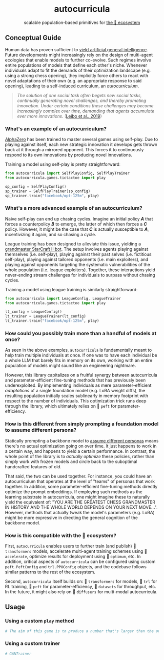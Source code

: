 <div align="center">
    <h1 align="center">autocurricula</h1>
    <p>scalable population-based primitives for <a href="https://huggingface.co">the 🤗 ecosystem</a></p>
</div>

## Conceptual Guide

Human data has proven sufficient to <a href="https://www.noemamag.com/artificial-general-intelligence-is-already-here/">yield artificial general intelligence</a>. Future developments might increasingly rely on the design of multi-agent ecologies that enable models to further co-evolve. Such regimes involve entire populations of models that define each other's niche. Whenever individuals adapt to fit the demands of their optimization landscape (e.g. using a strong chess opening), they implicitly force others to react with novel adaptations of their own (e.g. an appropriate response to said opening), leading to a self-induced curriculum, an _autocurriculum_.

> _The solution of one social task often begets new social tasks, continually generating novel challenges, and thereby promoting innovation. Under certain conditions these challenges may become increasingly complex over time, demanding that agents accumulate ever more innovations._ ([Leibo et al., 2019](https://www.deepmind.com/publications/autocurricula-and-the-emergence-of-innovation-from-social-interaction-a-manifesto-for-multi-agent-intelligence-research))

### What's an example of an autocurriculum?

[AlphaZero](https://www.deepmind.com/blog/alphazero-shedding-new-light-on-chess-shogi-and-go) has been trained to master several games using self-play. Due to playing against itself, each new strategic innovation it develops gets thrown back at it through a mirrored opponent. This forces it to continuously respond to its own innovations by producing novel innovations.

Training a model using self-play is pretty straightforward:

```python
from autocurricula import SelfPlayConfig, SelfPlayTrainer
from autocurricula.games.tictactoe import play

sp_config = SelfPlayConfig()
sp_trainer = SelfPlayTrainer(sp_config)
sp_trainer.train("facebook/opt-125m", play)
```

### What's a more advanced example of an autocurriculum?

Naive self-play can end up chasing cycles. Imagine an initial policy **_A_** that forces a counterpolicy **_B_** to emerge, the latter of which then forces a **_C_** policy. However, it might be the case that **_C_** is actually susceptible to **_A_**, incentivizing it again, and so chasing a cycle.

League training has been designed to alleviate this issue, yielding a [grandmaster StarCraft II bot](https://www.deepmind.com/blog/alphastar-grandmaster-level-in-starcraft-ii-using-multi-agent-reinforcement-learning). The setup involves agents playing against themselves (i.e. self-play), playing against their past selves (i.e. fictitious self-play), playing against tailored opponents (i.e. main exploiters), and playing against opponents targeting the systematic vulnerabilities of the whole population (i.e. league exploiters). Together, these interactions yield never-ending stream challenges for individuals to surpass without chasing cycles.

Training a model using league training is similarly straightforward:

```python
from autocurricula import LeagueConfig, LeagueTrainer
from autocurricula.games.tictactoe import play

lt_config = LeagueConfig()
lt_trainer = LeagueTrainer(lt_config)
lt_trainer.train("facebook/opt-125m", play)
```

### How could you possibly train more than a handful of models at once?

As seen in the above examples, `autocurricula` is fundamentally meant to help train multiple individuals at once. If one was to have each individual be a whole LLM that barely fits in memory on its own, working with an entire population of models might sound like an engineering nightmare.

However, this library capitalizes on a fruitful synergy between autocurricula and parameter-efficient fine-tuning methods that has previously been underexploited. By implementing individuals as mere parameter-efficient _adaptations_ of a single foundation model (e.g. LoRA weight diffs), the resulting population initially scales sublinearly in memory footprint with respect to the number of individuals. This optimization trick runs deep through the library, which ultimately relies on 🤗 `peft` for parameter-efficiency.

### How is this different from simply prompting a foundation model to assume different persona?

Statically prompting a backbone model to [assume different personas](https://microsoft.github.io/autogen/) means there's no actual optimization going on over time. It just happens to work in a certain way, and happens to yield a certain performance. In contrast, the whole point of the library is to _actually optimize_ these policies, rather than simply work with frozen models and circle back to the suboptimal handcrafted features of old.

That said, the two can be used together. For instance, you could have an autocurriculum that operates at the level of "teams" of personas that work together. In addition, some parameter-efficient fine-tuning methods directly optimize the prompt embeddings. If employing such methods as the learning substrate in autocurricula, one might imagine these to naturally yield the equivalent of: "YOU ARE THE GREATEST CHESS GRANDMASTER IN HISTORY AND THE WHOLE WORLD DEPENDS ON YOUR NEXT MOVE...". However, methods that actually tweak the model's parameters (e.g. LoRA) might be more expressive in directing the general cognition of the backbone model.

### How is this compatible with the 🤗 ecosystem?

First, `autocurricula` enables users to further train (and publish) 🤗 `transformers` models, accelerate multi-agent training schemes using 🤗 `accelerate`, optimize results for deployment using 🤗 `optimum`, etc. In addition, critical aspects of `autocurricula` can be configured using custom `peft.PeftConfig` and `trl.PPOConfig` objects, and the codebase follows similar patterns to the rest of the ecosystem.

Second, `autocurricula` itself builds on: 🤗 `transformers` for models, 🤗 `trl` for RL training, 🤗 `peft` for parameter-efficiency, 🤗 `datasets` for throughput, etc. In the future, it might also rely on 🤗 `diffusers` for multi-modal autocurricula.

## Usage

### Using a custom `play` method

```python
# The aim of this game is to produce a number that's larger than the one issued by the opponent.
```

### Using a custom trainer

```python
# GANTrainer
```
